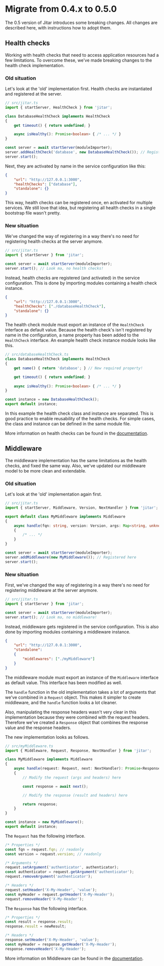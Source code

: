 # Migrate from 0.4.x to 0.5.0

The 0.5 version of Jitar introduces some breaking changes. All changes are described here, with instructions how to adopt them.

## Health checks

Working with health checks that need to access application resources had a few limitations.
To overcome these, we've made breaking changes to the health check implementation.

### Old situation

Let's look at the 'old' implementation first. Health checks are instantiated and registered at the server.

```ts
// src/jitar.ts
import { startServer, HealthCheck } from 'jitar';

class DatabaseHealthCheck implements HealthCheck
{
    get timeout() { return undefined; }

    async isHealthy(): Promise<boolean> { /* ... */ }
}

const server = await startServer(moduleImporter);
server.addHealthCheck('database', new DatabaseHealthCheck()); // Registered here
server.start();
```

Next, they are activated by name in the service configuration like this:

```json
{
    "url": "http://127.0.0.1:3000",
    "healthChecks": ["database"],
    "standalone": {}
}
```

This way, health checks can be registered once, en activated for multiple services.
We still love that idea, but registering all health checks in a single bootstrap file wasn't pretty.

### New situation

We've changed the way of registering in a way there's no need for registering health checks at the server anymore.

```ts
// src/jitar.ts
import { startServer } from 'jitar';

const server = await startServer(moduleImporter);
server.start(); // Look ma, no health checks!
```

Instead, health checks are registered (and activated) in the service configuration.
This is done by importing modules containing a health check instance.

```json
{
    "url": "http://127.0.0.1:3000",
    "healthChecks": ["./databaseHealthCheck"],
    "standalone": {}
}
```

The health check module must export an instance of the `HealthCheck` interface as default value.
Because the health check's isn't registered by name in the configuration, a name property has been added to the `HealthCheck` interface. An example health check instance module looks like this.

```ts
// src/databaseHealthCheck.ts
class DatabaseHealthCheck implements HealthCheck
{
    get name() { return 'database'; } // New required property!

    get timeout() { return undefined; }
    
    async isHealthy(): Promise<boolean> { /* ... */ }
}

const instance = new DatabaseHealthCheck();
export default instance;
```

In this example the health check class and instance are separated. This is good practice to enable reusability of the health checks. For simple cases, the class and instance can be defined in the same module file.

More information on health checks can be found in the [documentation](https://docs.jitar.dev/deploy/health-checks.html).

## Middleware

The middleware implementation has the same limitations as the health checks, and fixed the same way. Also, we've updated our middleware model to be more clean and extendable.

### Old situation

Let's look at the 'old' implementation again first.

```ts
// src/jitar.ts
import { startServer, Middleware, Version, NextHandler } from 'jitar';

export default class MyMiddleware implements Middleware
{
    async handle(fqn: string, version: Version, args: Map<string, unknown>, headers: Map<string, string>, next: NextHandler): Promise<unknown>
    {
        /* ... */
    }
}

const server = await startServer(moduleImporter);
server.addMiddleware(new MyMiddleware()); // Registered here
server.start();
```

### New situation

First, we've changed the way of registering in a way there's no need for registering middleware at the server anymore.

```ts
// src/jitar.ts
import { startServer } from 'jitar';

const server = await startServer(moduleImporter);
server.start(); // Look ma, no middleware!
```

Instead, middleware gets registered in the service configuration.
This is also done by importing modules containing a middleware instance.

```json
{
    "url": "http://127.0.0.1:3000",
    "standalone":
    {
        "middlewares": ["./myMiddleware"]
    }
}
```

The middleware module must export an instance of the `Middleware` interface as default value. This interface has been modified as well.

The `handle` function in the old implementation takes a lot of arguments that we've combined in a `Request` object.
This makes it simpler to create middleware, and the `handle` function looks a lot cleaner.

Also, manipulating the response headers wasn't very clear in this implementation because they were combined with the request headers.
Therefore we've created a `Response` object that combines the response value and the response headers.

The new implementation looks as follows.

```ts
// src/myMiddleware.ts
import { Middleware, Request, Response, NextHandler } from 'jitar';

class MyMiddleware implements Middleware
{
    async handle(request: Request, next: NextHandler): Promise<Response>
    {
        // Modify the request (args and headers) here

        const response = await next();

        // Modify the response (result and headers) here

        return response;
    }
}

const instance = new MyMiddleware();
export default instance;
```

The `Request` has the following interface.

```ts
/* Properties */
const fqn = request.fqn; // readonly
const version = request.version; // readonly

/* Arguments */
request.setArgument('authenticator', authenticator);
const authenticator = request.getArgument('authenticator');
request.removeArgument('authenticator');

/* Headers */
request.setHeader('X-My-Header', 'value');
const myHeader = request.getHeader('X-My-Header');
request.removeHeader('X-My-Header');
```

The `Response` has the following interface.

```ts
/* Properties */
const result = response.result;
response.result = newResult;

/* Headers */
response.setHeader('X-My-Header', 'value');
const myHeader = response.getHeader('X-My-Header');
response.removeHeader('X-My-Header');
```

More information on Middleware can be found in the [documentation](https://docs.jitar.dev/develop/middleware.html).